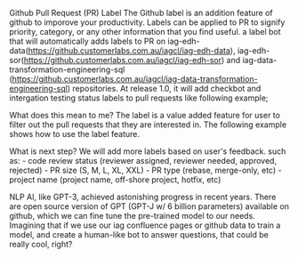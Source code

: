 Github Pull Request (PR) Label
    The Github label is an addition feature of github to imporove your productivity. Labels can be applied to PR to signify priority, category, or any other information that you find useful. a label bot that will automatically adds labels to PR on iag-edh-data(https://github.customerlabs.com.au/iagcl/iag-edh-data), iag-edh-sor(https://github.customerlabs.com.au/iagcl/iag-edh-sor) and iag-data-transformation-engineering-sql (https://github.customerlabs.com.au/iagcl/iag-data-transformation-engineering-sql) repositories. At release 1.0, it will add checkbot and intergation testing status labels to pull requests like following example;
    

What does this mean to me?
    The label is a value added feature for user to filter out the pull requests that they are interested in. The following example shows how to use the label feature.
      

What is next step?
    We will add more labels based on user's feedback. such as:
    - code review status (reviewer assigned, reviewer needed, approved, rejected)
    - PR size (S, M, L, XL, XXL)
    - PR type (rebase, merge-only, etc)
    - project name (project name, off-shore project, hotfix, etc)

NLP AI, like GPT-3, achieved astonishing progress in recent years. There are open source version of GPT (GPT-J w/ 6 billion parameters) available on github, which we can fine tune the pre-trained model to our needs. Imagining that if we use our iag confluence pages or github data to train a model, and create a human-like bot to answer questions, that could be really cool, right?
